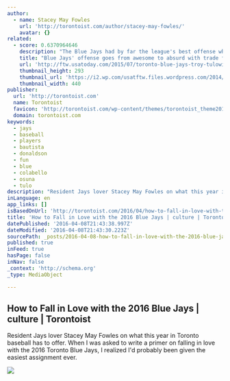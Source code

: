 ```yaml
---
author:
  - name: Stacey May Fowles
    url: 'http://torontoist.com/author/stacey-may-fowles/'
    avatar: {}
related:
  - score: 0.6370964646
    description: "The Blue Jays had by far the league's best offense when most of us went to bed on Monday night. Then they went out and made it much, much better. Most - myself included - expected Toronto to seek pitching at the deadline to help win more games for an lineup that leads the Majors in OPS and scores far more runs than any other team."
    title: "Blue Jays' offense goes from awesome to absurd with trade for Troy Tulowitzki"
    url: 'http://ftw.usatoday.com/2015/07/toronto-blue-jays-troy-tulowitzki-trade-colorado-rockies-mlb'
    thumbnail_height: 293
    thumbnail_url: 'https://i2.wp.com/usatftw.files.wordpress.com/2014/05/usatsi_7902036_168380427_lowres.jpg?fit=440%2C330&ssl=1'
    thumbnail_width: 440
publisher:
  url: 'http://torontoist.com'
  name: Torontoist
  favicon: 'http://torontoist.com/wp-content/themes/torontoist_theme20112/images/graphics/favicon.ico'
  domain: torontoist.com
keywords:
  - jays
  - baseball
  - players
  - bautista
  - donaldson
  - fun
  - blue
  - colabello
  - osuna
  - tulo
description: "Resident Jays lover Stacey May Fowles on what this year in Toronto baseball has to offer. When I was asked to write a primer on falling in love with the 2016 Toronto Blue Jays, I realized I'd probably been given the easiest assignment ever."
inLanguage: en
app_links: []
isBasedOnUrl: 'http://torontoist.com/2016/04/how-to-fall-in-love-with-the-2016-toronto-blue-jays/'
title: 'How to Fall in Love with the 2016 Blue Jays | culture | Torontoist'
datePublished: '2016-04-08T21:43:38.997Z'
dateModified: '2016-04-08T21:43:30.223Z'
sourcePath: _posts/2016-04-08-how-to-fall-in-love-with-the-2016-blue-jays-or-culture-or-toro.md
published: true
inFeed: true
hasPage: false
inNav: false
_context: 'http://schema.org'
_type: MediaObject

---
```

<article style=""><h1>How to Fall in Love with the 2016 Blue Jays | culture | Torontoist</h1><p>Resident Jays lover Stacey May Fowles on what this year in Toronto baseball has to offer. When I was asked to write a primer on falling in love with the 2016 Toronto Blue Jays, I realized I'd probably been given the easiest assignment ever.</p><img src="http://torontoist.com/wp-content/uploads/2016/04/7230694552_851b0af8dd_z-640x4271.jpg" /></article>
